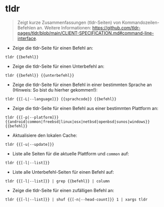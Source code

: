 # tldr

> Zeigt kurze Zusammenfassungen (tldr-Seiten) von Kommandozeilen-Befehlen an.
> Weitere Informationen: <https://github.com/tldr-pages/tldr/blob/main/CLIENT-SPECIFICATION.md#command-line-interface>.

- Zeige die tldr-Seite für einen Befehl an:

`tldr {{befehl}}`

- Zeige die tldr-Seite für einen Unterbefehl an:

`tldr {{befehl}} {{unterbefehl}}`

- Zeige die tldr-Seite für einen Befehl in einer bestimmten Sprache an (Hinweis: So bist du hierher gekommen!):

`tldr {{[-L|--language]}} {{sprachcode}} {{befehl}}`

- Zeige die tldr-Seite für einen Befehl aus einer bestimmten Plattform an:

`tldr {{[-p|--platform]}} {{android|common|freebsd|linux|osx|netbsd|openbsd|sunos|windows}} {{befehl}}`

- Aktualisiere den lokalen Cache:

`tldr {{[-u|--update]}}`

- Liste alle Seiten für die aktuelle Plattform und `common` auf:

`tldr {{[-l|--list]}}`

- Liste alle Unterbefehl-Seiten für einen Befehl auf:

`tldr {{[-l|--list]}} | grep {{befehl}} | column`

- Zeige die tldr-Seite für einen zufälligen Befehl an:

`tldr {{[-l|--list]}} | shuf {{[-n|--head-count]}} 1 | xargs tldr`
